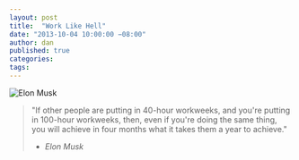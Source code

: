 ```yaml
---
layout: post
title:  "Work Like Hell"
date: "2013-10-04 10:00:00 −08:00"
author: dan
published: true
categories:
tags:
---
```


<img class="img-rounded img-responsive" alt="Elon Musk" src="https://dl.dropboxusercontent.com/u/300203/blog-images/elon-musk.jpg">

> "If other people are putting in 40-hour workweeks, and you're
> putting in 100-hour workweeks, then, even if you're doing the same
> thing, you will achieve in four months what it takes them a year
> to achieve."
>
>  - _Elon Musk_


